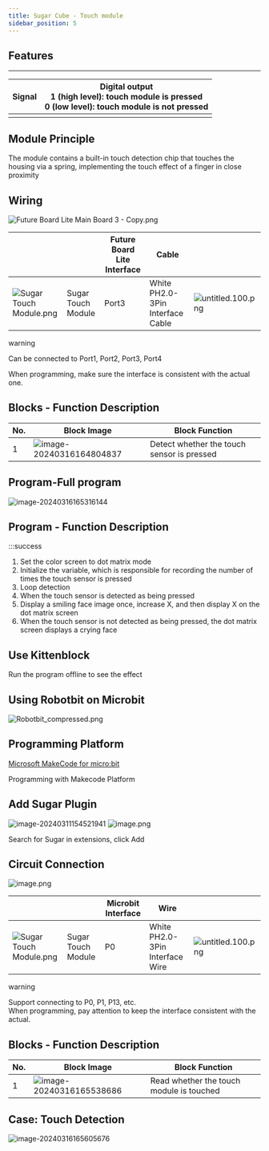 ```yaml
---
title: Sugar Cube - Touch module
sidebar_position: 5
---
```

## Features

---

| **Signal** | Digital output<br />1 (high level): touch module is pressed<br />0 (low level): touch module is not pressed |
| ---------------- | ----------------------------------------------------------------------------------------------------------- |
|                  |                                                                                                             |

## Module Principle

The module contains a built-in touch detection chip that touches the housing via a spring, implementing the touch effect of a finger in close proximity

## Wiring

![Future Board Lite Main Board 3 - Copy.png](https://learn.kittenbot.cn/2024md_pic/1698389055888-5b56763c-0ee0-42b2-aab5-6533ee06012f.png)

|                                                              |                    | Future Board Lite Interface | Cable                            |                                                              |
| ------------------------------------------------------------ | ------------------ | --------------------------- | -------------------------------- | ------------------------------------------------------------ |
| ![Sugar Touch Module.png](https://learn.kittenbot.cn/2024md_pic/1698303888937-53265e7a-c52d-4d0a-ab81-d8572ba50712.png) | Sugar Touch Module | Port3                       | White PH2.0-3Pin Interface Cable | ![untitled.100.png](https://learn.kittenbot.cn/2024md_pic/1694663456622-fdd52039-7a0c-451f-96a0-feabdc797516.png) |

warning          

Can be connected to Port1, Port2, Port3, Port4          

When programming, make sure the interface is consistent with the actual one.



## Blocks - Function Description

| No.  | Block Image                                                  | Block Function                             |
| ---- | ------------------------------------------------------------ | ------------------------------------------ |
| 1    | ![image-20240316164804837](https://learn.kittenbot.cn/2024md_pic/image-20240316164804837.png) | Detect whether the touch sensor is pressed |



## Program-Full program

![image-20240316165316144](https://learn.kittenbot.cn/2024md_pic/image-20240316165316144.png)

## Program - Function Description

:::success

1. Set the color screen to dot matrix mode
2. Initialize the variable, which is responsible for recording the number of times the touch sensor is pressed
3. Loop detection
4. When the touch sensor is detected as being pressed
5. Display a smiling face image once, increase X, and then display X on the dot matrix screen
6. When the touch sensor is not detected as being pressed, the dot matrix screen displays a crying face

## Use Kittenblock

Run the program offline to see the effect





## Using Robotbit on Microbit



![Robotbit_compressed.png](https://learn.kittenbot.cn/2024md_pic/1709112761000-c84282ba-fe71-45c1-8ad4-8e7f6fc4738f.png)

## Programming Platform

[Microsoft MakeCode for micro:bit](https://makecode.microbit.org/#editor)

Programming with Makecode Platform

## Add Sugar Plugin

![image-20240311154521941](https://learn.kittenbot.cn/2024md_pic/image-20240311154521941.png)
![image.png](https://learn.kittenbot.cn/2024md_pic/1709111641678-73b61119-c29c-4b48-add7-375ce9a15935.png)

Search for Sugar in extensions, click Add

## Circuit Connection

![image.png](https://learn.kittenbot.cn/2024md_pic/1709782803138-922859f0-efb3-4817-b7f5-a4d1c43009ca.png)

|                                                              |                    | Microbit Interface | Wire                            |                                                              |
| ------------------------------------------------------------ | ------------------ | ------------------ | ------------------------------- | ------------------------------------------------------------ |
| ![Sugar Touch Module.png](https://learn.kittenbot.cn/2024md_pic/1698303888937-53265e7a-c52d-4d0a-ab81-d8572ba50712.png) | Sugar Touch Module | P0                 | White PH2.0-3Pin Interface Wire | ![untitled.100.png](https://learn.kittenbot.cn/2024md_pic/1694663456622-fdd52039-7a0c-451f-96a0-feabdc797516.png) |



warning         

 Support connecting to P0, P1, P13, etc.<br />When programming, pay attention to keep the interface consistent with the actual.





## Blocks - Function Description

| No.  | Block Image                                                  | Block Function                           |
| ---- | ------------------------------------------------------------ | ---------------------------------------- |
| 1    | ![image-20240316165538686](https://learn.kittenbot.cn/2024md_pic/image-20240316165538686.png) | Read whether the touch module is touched |



## Case: Touch Detection

![image-20240316165605676](https://learn.kittenbot.cn/2024md_pic/image-20240316165605676.png)
